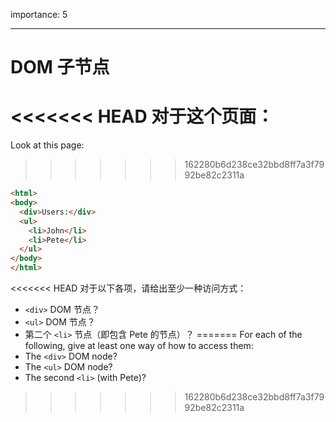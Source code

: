 importance: 5

---

# DOM 子节点

<<<<<<< HEAD
对于这个页面：
=======
Look at this page:
>>>>>>> 162280b6d238ce32bbd8ff7a3f7992be82c2311a

```html
<html>
<body>
  <div>Users:</div>
  <ul>
    <li>John</li>
    <li>Pete</li>
  </ul>
</body>
</html>
```

<<<<<<< HEAD
对于以下各项，请给出至少一种访问方式：
- `<div>` DOM 节点？
- `<ul>` DOM 节点？
-  第二个 `<li>` 节点（即包含 Pete 的节点）？
=======
For each of the following, give at least one way of how to access them:
- The `<div>` DOM node?
- The `<ul>` DOM node?
- The second `<li>` (with Pete)?
>>>>>>> 162280b6d238ce32bbd8ff7a3f7992be82c2311a
